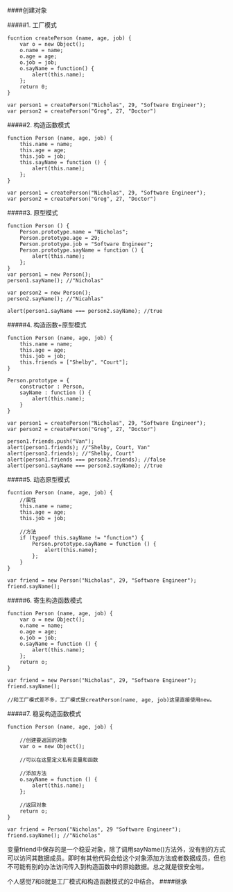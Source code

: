 ####创建对象

#####1. 工厂模式

	fucntion createPerson (name, age, job) {
		var o = new Object();
		o.name = name;
		o.age = age;
		o.job = job;
		o.sayName = function() {
			alert(this.name);
		};
		return 0;
	}

	var person1 = createPerson("Nicholas", 29, "Software Engineer");
	var person2 = createPerson("Greg", 27, "Doctor")

#####2. 构造函数模式
	
	function Person (name, age, job) {
		this.name = name;
		this.age = age;
		this.job = job;
		this.sayName = function () {
			alert(this.name);
		};
	}

	var person1 = createPerson("Nicholas", 29, "Software Engineer");
	var person2 = createPerson("Greg", 27, "Doctor")

#####3. 原型模式

	function Person () {
		Person.prototype.name = "Nicholas";
		Person.prototype.age = 29;
		Person.prototype.job = "Software Engineer";
		Person.prototype.sayName = function () {
			alert(this.name);
		};
	}
	var person1 = new Person();
	person1.sayName(); //"Nicholas"
	
	var person2 = new Person();
	person2.sayName(); //"Nicahlas"

	alert(person1.sayName === person2.sayName); //true

#####4. 构造函数+原型模式

	function Person (name, age, job) {
		this.name = name;
		this.age = age;
		this.job = job;
		this.friends = ["Shelby", "Court"];
	}
	
	Person.prototype = {
		constructor : Person,
		sayName : function () {
			alert(this.name);
		}
	}

	var person1 = createPerson("Nicholas", 29, "Software Engineer");
	var person2 = createPerson("Greg", 27, "Doctor")

	person1.friends.push("Van");
	alert(person1.friends); //"Shelby, Court, Van"
	alert(person2.friends); //"Shelby, Court"
	alert(person1.friends === person2.friends); //false
	alert(person1.sayName === person2.sayName); //true

#####5. 动态原型模式

	fucntion Person (name, age, job) {
		//属性
		this.name = name;
		this.age = age;
		this.job = job;

		//方法
		if (typeof this.sayName != "function") {
			Person.prototype.sayName = function () {
				alert(this.name);
			};
		}
	}
	
	var friend = new Person("Nicholas", 29, "Software Engineer");
	friend.sayName();

#####6. 寄生构造函数模式

	function Person (name, age, job) {
		var o = new Object();
		o.name = name;
		o.age = age;
		o.job = job;
		o.sayName = function () {
			alert(this.name);
		};
		return o;
	}
	
	var friend = new Person("Nicholas", 29, "Software Engineer");
	friend.sayName();

	//和工厂模式差不多，工厂模式是creatPerson(name, age, job)这里直接使用new。 

#####7. 稳妥构造函数模式

	function Person (name, age, job) {
		
		//创建要返回的对象
		var o = new Object();
		
		//可以在这里定义私有变量和函数

		//添加方法
		o.sayName = function () {
			alert(this.name);
		};
		
		//返回对象
		return o;
	}

	var friend = Person("Nicholas", 29 "Software Engineer");
	friend.sayName(); //"Nicholas"


变量friend中保存的是一个稳妥对象，除了调用sayName()方法外，没有别的方式可以访问其数据成员。即时有其他代码会给这个对象添加方法或者数据成员，但也不可能有别的办法访问传入到构造函数中的原始数据。总之就是很安全啦。

个人感觉7和8就是工厂模式和构造函数模式的2中结合。
####继承
